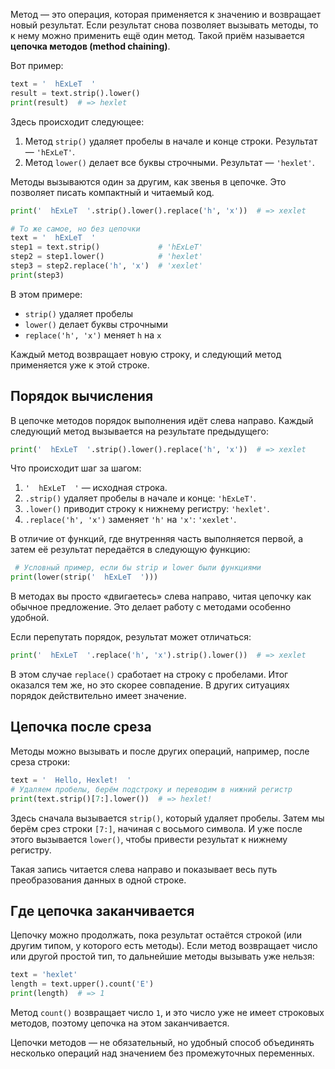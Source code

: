Метод — это операция, которая применяется к значению и возвращает новый результат. Если результат снова позволяет вызывать методы, то к нему можно применить ещё один метод. Такой приём называется **цепочка методов (method chaining)**.

Вот пример:

```python
text = '  hExLeT  '
result = text.strip().lower()
print(result)  # => hexlet
```

Здесь происходит следующее:

1. Метод `strip()` удаляет пробелы в начале и конце строки. Результат — `'hExLeT'`.
2. Метод `lower()` делает все буквы строчными. Результат — `'hexlet'`.

Методы вызываются один за другим, как звенья в цепочке. Это позволяет писать компактный и читаемый код.

```python
print('  hExLeT  '.strip().lower().replace('h', 'x'))  # => xexlet

# То же самое, но без цепочки
text = '  hExLeT  '
step1 = text.strip()             # 'hExLeT'
step2 = step1.lower()            # 'hexlet'
step3 = step2.replace('h', 'x')  # 'xexlet'
print(step3)
```

В этом примере:

- `strip()` удаляет пробелы
- `lower()` делает буквы строчными
- `replace('h', 'x')` меняет `h` на `x`

Каждый метод возвращает новую строку, и следующий метод применяется уже к этой строке.

## Порядок вычисления

В цепочке методов порядок выполнения идёт слева направо. Каждый следующий метод вызывается на результате предыдущего:

```python
print('  hExLeT  '.strip().lower().replace('h', 'x'))  # => xexlet
```

Что происходит шаг за шагом:

1. `'  hExLeT  '` — исходная строка.
2. `.strip()` удаляет пробелы в начале и конце: `'hExLeT'`.
3. `.lower()` приводит строку к нижнему регистру: `'hexlet'`.
4. `.replace('h', 'x')` заменяет `'h'` на `'x'`: `'xexlet'`.

В отличие от функций, где внутренняя часть выполняется первой, а затем её результат передаётся в следующую функцию:

```python
 # Условный пример, если бы strip и lower были функциями
print(lower(strip('  hExLeT  ')))
```

В методах вы просто «двигаетесь» слева направо, читая цепочку как обычное предложение. Это делает работу с методами особенно удобной.

Если перепутать порядок, результат может отличаться:

```python
print('  hExLeT  '.replace('h', 'x').strip().lower())  # => xexlet
```

В этом случае `replace()` сработает на строку с пробелами. Итог оказался тем же, но это скорее совпадение. В других ситуациях порядок действительно имеет значение.

## Цепочка после среза

Методы можно вызывать и после других операций, например, после среза строки:

```python
text = '  Hello, Hexlet!  '
# Удаляем пробелы, берём подстроку и переводим в нижний регистр
print(text.strip()[7:].lower())  # => hexlet!
```

Здесь сначала вызывается `strip()`, который удаляет пробелы. Затем мы берём срез строки `[7:]`, начиная с восьмого символа. И уже после этого вызывается `lower()`, чтобы привести результат к нижнему регистру.

Такая запись читается слева направо и показывает весь путь преобразования данных в одной строке.

## Где цепочка заканчивается

Цепочку можно продолжать, пока результат остаётся строкой (или другим типом, у которого есть методы). Если метод возвращает число или другой простой тип, то дальнейшие методы вызывать уже нельзя:

```python
text = 'hexlet'
length = text.upper().count('E')
print(length)  # => 1
```

Метод `count()` возвращает число `1`, и это число уже не имеет строковых методов, поэтому цепочка на этом заканчивается.

Цепочки методов — не обязательный, но удобный способ объединять несколько операций над значением без промежуточных переменных.

